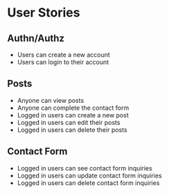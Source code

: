 # User Stories

## Authn/Authz

- Users can create a new account
- Users can login to their account

## Posts

- Anyone can view posts
- Anyone can complete the contact form
- Logged in users can create a new post
- Logged in users can edit their posts
- Logged in users can delete their posts

## Contact Form

- Logged in users can see contact form inquiries
- Logged in users can update contact form inquiries
- Logged in users can delete contact form inquiries
